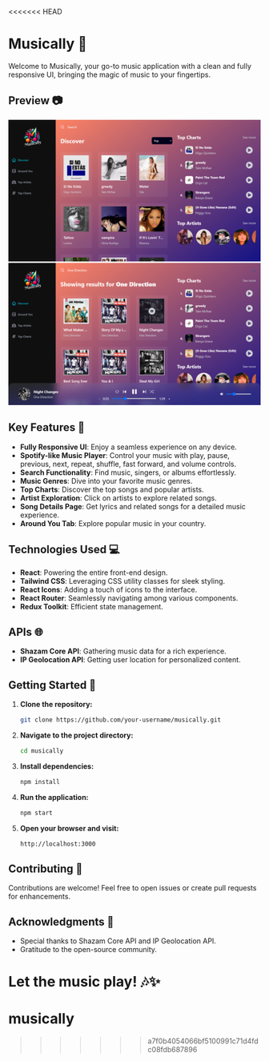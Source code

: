 <<<<<<< HEAD
# Musically 🎵

Welcome to Musically, your go-to music application with a clean and fully responsive UI, bringing the magic of music to your fingertips.

## Preview 📷

<img src="/src/assets/musically-1.png" alt="musically-1" />
<img src="/src/assets/musically-2.png" alt="musically-2" />

## Key Features 🚀

- **Fully Responsive UI**: Enjoy a seamless experience on any device.
- **Spotify-like Music Player**: Control your music with play, pause, previous, next, repeat, shuffle, fast forward, and volume controls.
- **Search Functionality**: Find music, singers, or albums effortlessly.
- **Music Genres**: Dive into your favorite music genres.
- **Top Charts**: Discover the top songs and popular artists.
- **Artist Exploration**: Click on artists to explore related songs.
- **Song Details Page**: Get lyrics and related songs for a detailed music experience.
- **Around You Tab**: Explore popular music in your country.

## Technologies Used 💻

- **React**: Powering the entire front-end design.
- **Tailwind CSS**: Leveraging CSS utility classes for sleek styling.
- **React Icons**: Adding a touch of icons to the interface.
- **React Router**: Seamlessly navigating among various components.
- **Redux Toolkit**: Efficient state management.

## APIs 🌐

- **Shazam Core API**: Gathering music data for a rich experience.
- **IP Geolocation API**: Getting user location for personalized content.

## Getting Started 🚀

1. **Clone the repository:**

   ```bash
   git clone https://github.com/your-username/musically.git
   ```

2. **Navigate to the project directory:**

   ```bash
   cd musically
   ```

3. **Install dependencies:**

   ```bash
   npm install
   ```

4. **Run the application:**

   ```bash
   npm start
   ```

5. **Open your browser and visit:**
   ```bash
   http://localhost:3000
   ```

## Contributing 🤝

Contributions are welcome! Feel free to open issues or create pull requests for enhancements.

## Acknowledgments 🙌

- Special thanks to Shazam Core API and IP Geolocation API.
- Gratitude to the open-source community.

Let the music play! 🎶✨
=======
# musically
>>>>>>> a7f0b4054066bf5100991c71d4fdc08fdb687896
